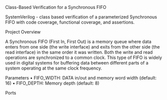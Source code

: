Class-Based Verification for a Synchronous FIFO

SystemVerilog - class based verification of a parameterized Synchronous FIFO with code coverage, functional coverage, and assertions.

Project Overview

A Synchronous FIFO (First In, First Out) is a memory queue where data enters from one side (the write interface) and exits from the other side (the read interface) in the same order it was written. Both the write and read operations are synchronized to a common clock. This type of FIFO is widely used in digital systems for buffering data between different parts of a system operating at the same clock frequency.

Parameters
• FIFO_WIDTH: DATA in/out and memory word width (default: 16)
• FIFO_DEPTH: Memory depth (default: 8)

Ports 
